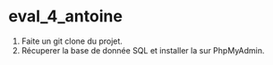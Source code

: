 # eval_4_antoine

1. Faite un git clone du projet. 
2. Récuperer la base de donnée SQL et installer la sur PhpMyAdmin.
